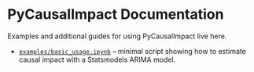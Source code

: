 # PyCausalImpact Documentation

Examples and additional guides for using PyCausalImpact live here.

- [`examples/basic_usage.ipynb`](examples/basic_usage.ipynb) – minimal script showing how to estimate causal impact with a Statsmodels ARIMA model.
